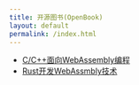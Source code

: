 ```yaml
---
title: 开源图书(OpenBook)
layout: default
permalink: /index.html
---
```


- [C/C++面向WebAssembly编程](/cppwasm/zh/)
- [Rust开发WebAssmbly技术](/rustwasm/)



<script async src="https://cdn.jsdelivr.net/gh/liuxfe/assets/main.min.js"></script>
<!--  -->
<ins class="adsbygoogle"
     style="display:block"
     data-ad-client="ca-pub-9312750344484857"
     data-ad-slot="1873149722"
     data-ad-format="auto"
     data-full-width-responsive="true"></ins>
<script>
     (adsbygoogle = window.adsbygoogle || []).push({});
</script>
